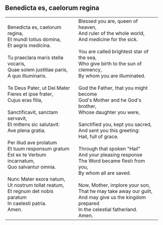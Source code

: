 ## Benedicta es, caelorum regina

<table class="bare">
  <tr>
    <td>
Benedicta es, caelorum regina, <br/>
Et mundi totius domina, <br/>
Et aegris medicina. <br/>
<br/>
Tu praeclara maris stella vocaris, <br/>
Quae solem justitiae paris, <br/>
A quo illuminaris. <br/>
<br/>
Te Deus Pater, ut Dei Mater <br/>
Fieres et ipse frater, <br/>
Cujus eras filia, <br/>
<br/>
Sanctificavit, sanctam servavit, <br/>
Et mittens sic salutavit: <br/>
Ave plena gratia. <br/>
<br/>
Per illud ave prolatum <br/>
Et tuum responsum gratum <br/>
Est ex te Verbum incarnatum, <br/>
Quo salvantur omnia.<br/>
<br/>
Nunc Mater exora natum, <br/>
Ut nostrum tollat reatum, <br/>
Et regnum det nobis paratum <br/>
In caelesti patria. <br/>
Amen. <br/>
    </td>
    <td>
Blessed you are, queen of heaven,<br/>
And ruler of the whole world,<br/>
And medicine for the sick.<br/>
<br/>
You are called brightest star of the sea,<br/>
Who give birth to the sun of clemency,<br/>
By whom you are illuminated.<br/>
<br/>
God the Father, that you might become<br/>
God's Mother and he God's brother,<br/>
Whose daughter you were,<br/>
<br/>
Sanctified you, kept you sacred,<br/>
And sent you this greeting:<br/>
Hail, full of grace.<br/>
<br/>
Through that spoken "Hail"<br/>
And your pleasing response<br/>
The Word became flesh from you,<br/>
By whom all are saved.<br/>
<br/>
Now, Mother, implore your son,<br/>
That he may take away our guilt,<br/>
And may give us the kingdom prepared<br/>
In the celestial fatherland.<br/>
Amen.<br/>
    </td>
  </tr>
</table>
